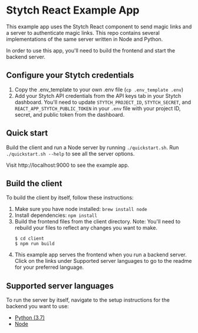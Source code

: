 # Stytch React Example App

This example app uses the Stytch React component to send magic links and a server to authenticate magic links. This repo contains several implementations of the same server written in Node and Python.

In order to use this app, you'll need to build the frontend and start the backend server.

## Configure your Stytch credentials

1. Copy the .env_template to your own .env file (`cp .env_template .env`)
2. Add your Stytch API credentials from the API keys tab in your Stytch dashboard. You'll need to update `STYTCH_PROJECT_ID`, `STYTCH_SECRET`, and `REACT_APP_STYTCH_PUBLIC_TOKEN` in your `.env` file with your project ID, secret, and public token from the dashboard.

## Quick start

Build the client and run a Node server by running `./quickstart.sh`.  Run `./quickstart.sh --help` to see all the server options.

Visit http://localhost:9000 to see the example app.

## Build the client

To build the client by itself, follow these instructions:
1. Make sure you have node installed: `brew install node`
2. Install dependencies: `npm install`
3. Build the frontend files from the client directory. Note: You'll need to rebuild your files to reflect any changes you want to make.
   ```
   $ cd client
   $ npm run build
   ```
4. This example app serves the frontend when you run a backend server. Click on the links under Supported server languages to go to the readme for your preferred language.

## Supported server languages

To run the server by itself, navigate to the setup instructions for the backend you want to use:
- [Python (3.7)](server/python)
- [Node](server/node)
